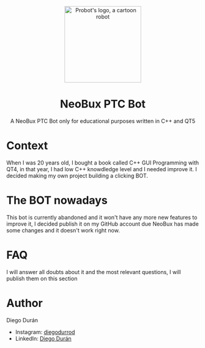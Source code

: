 <p align="center">
  <a href="https://www.neobux.com/"><img src="https://dinerodigital7.files.wordpress.com/2015/08/7225e-neobux-logo.jpg" width="200" alt="Probot's logo, a cartoon robot" /></a>
</p>
<h1 align="center">NeoBux PTC Bot</h1>
<p align="center">A NeoBux PTC Bot only for educational purposes written in C++ and QT5<p>

# Context

When I was 20 years old, I bought a book called C++ GUI Programming with QT4, in that year, I had low C++ knowdledge level and I needed improve it. I decided making my own project building a clicking BOT.

# The BOT nowadays

This bot is currently abandoned and it won't have any more new features to improve it, I decided publish it on my GitHub account due NeoBux has made some changes and it doesn't work right now.

# FAQ

I will answer all doubts about it and the most relevant questions, I will publish them on this section

# Author

Diego Durán
+ Instagram: [diegodurrod](https://www.instagram.com/diegodurrod/)
+ LinkedIn: [Diego Durán](https://www.linkedin.com/in/diego-dur%C3%A1n-rodr%C3%ADguez-3a34b5175/)

